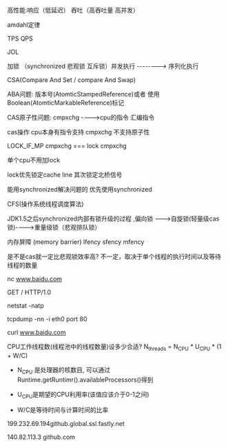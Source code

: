 高性能:响应（低延迟） 吞吐（高吞吐量 高并发）

amdahl定律

TPS QPS

JOL

加锁 （synchronized 悲观锁 互斥锁）并发执行 --------> 序列化执行

CSA(Compare And Set / compare And Swap) 

ABA问题: 版本号(AtomticStampedReference)或者 使用 Boolean(AtomticMarkableReference)标记

CAS原子性问题: cmpxchg ---->cpu的指令 汇编指令 

cas操作 cpu本身有指令支持   cmpxchg  不支持原子性

LOCK_IF_MP cmpxchg === lock cmpxchg 

单个cpu不用加lock

lock优先锁定cache line 其次锁定北桥信号

能用synchronized解决问题的 优先使用synchronized

CFS(操作系统线程调度算法)

JDK1.5之后synchronized内部有锁升级的过程 ,偏向锁 --->自旋锁(轻量级cas锁)---->重量级锁（悲观排队锁）

内存屏障 (memory barrier) lfency sfency mfency

是不是cas就一定比悲观锁效率高?
不一定，取决于单个线程的执行时间以及等待线程的数量

nc www.baidu.com

GET / HTTP/1.0

netstat -natp

tcpdump  -nn -i eth0 port 80

curl www.baidu.com

CPU工作线程数(线程池中的线程数量)设多少合适?
N<sub>threads</sub> = N<sub>CPU</sub>  * U<sub>CPU</sub>  * (1 + W/C)

- N<sub>CPU</sub> 是处理器的核数目, 可以通过Runtime.getRuntimr().availableProcessors()得到

- U<sub>CPU</sub>是期望的CPU利用率(该值应该介于0-1之间)

- W/C是等待时间与计算时间的比率

 199.232.69.194github.global.ssl.fastly.net  

140.82.113.3 github.com 